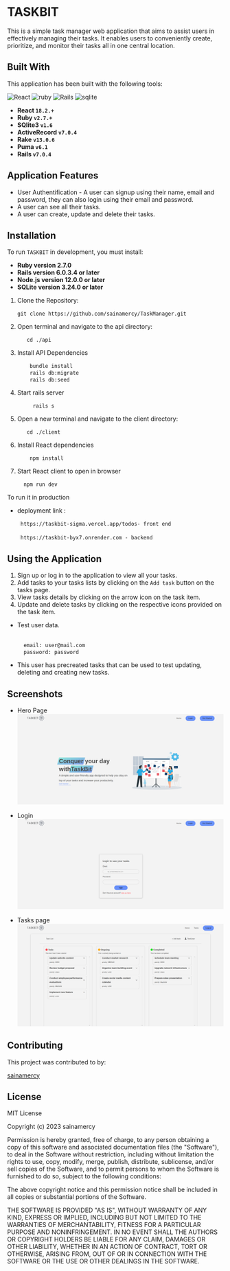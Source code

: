 # TASKBIT

This is a simple task manager web application that aims to assist users in effectively managing their tasks. It enables users to conveniently create, prioritize, and monitor their tasks all in one central location.

## Built With

This application has been built with the following tools:

![React](https://img.shields.io/badge/react-%2320232a.svg?style=for-the-badge&logo=react&logoColor=%2361DAFB)
![ruby](https://img.shields.io/badge/Ruby-CC342D?style=for-the-badge&logo=ruby&logoColor=white)
![Rails](https://img.shields.io/badge/rails-%23CC0000.svg?style=for-the-badge&logo=ruby-on-rails&logoColor=white)
![sqlite](https://img.shields.io/badge/SQLite-07405E?style=for-the-badge&logo=sqlite&logoColor=white)

- **React `18.2.+`**
- **Ruby `v2.7.+`**
- **SQlite3 `v1.6`**
- **ActiveRecord `v7.0.4`**
- **Rake `v13.0.6`**
- **Puma `v6.1`**
- **Rails `v7.0.4`**

## Application Features

- User Authentification - A user can signup using their name, email and password, they can also login using their email and password.
- A user can see all their tasks.
- A user can create, update and delete their tasks.

## Installation

To run `TASKBIT` in development, you must install:

- **Ruby version 2.7.0**
- **Rails version 6.0.3.4 or later**
- **Node.js version 12.0.0 or later**
- **SQLite version 3.24.0 or later**

1. Clone the Repository:

   ```
   git clone https://github.com/sainamercy/TaskManager.git

   ```

2. Open terminal and navigate to the api directory:

   ```
      cd ./api
   ```

3. Install API Dependencies

   ```
       bundle install
       rails db:migrate
       rails db:seed
   ```

4. Start rails server

   ```
        rails s
   ```

5. Open a new terminal and navigate to the client directory:

   ```
      cd ./client
   ```

6. Install React dependencies

   ```
       npm install
   ```

7. Start React client to open in browser

   ```
     npm run dev
   ```

To run it in production

- deployment link :

  ```
   https://taskbit-sigma.vercel.app/todos- front end

   https://taskbit-byx7.onrender.com - backend

  ```

## Using the Application

1. Sign up or log in to the application to view all your tasks.
2. Add tasks to your tasks lists by clicking on the `Add task` button on the tasks page.
3. View tasks details by clicking on the arrow icon on the task item.
4. Update and delete tasks by clicking on the respective icons provided on the task item.

- Test user data.

  ```

    email: user@mail.com
    password: password

  ```

- This user has precreated tasks that can be used to test updating, deleting and creating new tasks.

## Screenshots

- Hero Page
  ![hero page](client/public/assets/home.png)
  <br />

- Login
  ![Login Image](client/public/assets/login.png)
  <br />

- Tasks page
  ![Tasks Image](client/public/assets/tasks.png)
  <br />

## Contributing

This project was contributed to by:

[sainamercy](https://github.com/sainamercy)

## License

MIT License

Copyright (c) 2023 sainamercy

Permission is hereby granted, free of charge, to any person obtaining a copy
of this software and associated documentation files (the "Software"), to deal
in the Software without restriction, including without limitation the rights
to use, copy, modify, merge, publish, distribute, sublicense, and/or sell
copies of the Software, and to permit persons to whom the Software is
furnished to do so, subject to the following conditions:

The above copyright notice and this permission notice shall be included in all
copies or substantial portions of the Software.

THE SOFTWARE IS PROVIDED "AS IS", WITHOUT WARRANTY OF ANY KIND, EXPRESS OR
IMPLIED, INCLUDING BUT NOT LIMITED TO THE WARRANTIES OF MERCHANTABILITY,
FITNESS FOR A PARTICULAR PURPOSE AND NONINFRINGEMENT. IN NO EVENT SHALL THE
AUTHORS OR COPYRIGHT HOLDERS BE LIABLE FOR ANY CLAIM, DAMAGES OR OTHER
LIABILITY, WHETHER IN AN ACTION OF CONTRACT, TORT OR OTHERWISE, ARISING FROM,
OUT OF OR IN CONNECTION WITH THE SOFTWARE OR THE USE OR OTHER DEALINGS IN THE
SOFTWARE.
